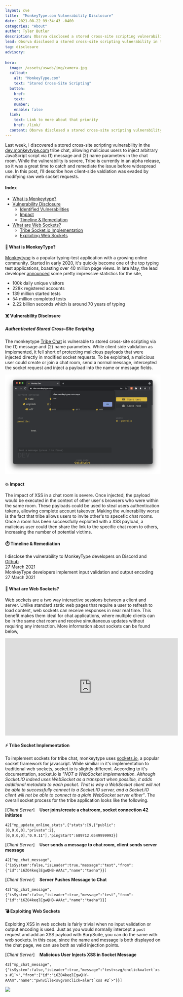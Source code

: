 ```yaml
---
layout: cve
title:  "MonkeyType.com Vulnerability Disclosure"
date: 2021-08-22 09:34:43 -0400
categories: "About"
author: Tyler Butler
description: Obsrva disclosed a stored cross-site scripting vulnerability in the tribe chat option of dev.monkeytype.com, allowing malicious users to inject arbitrary JavaScript script via (1) message and (2) name parameters in the chat room.
lead: Obsrva disclosed a stored cross-site scripting vulnerability in the tribe chat option of dev.monkeytype.com, allowing malicious users to inject arbitrary JavaScript script via (1) message and (2) name parameters in the chat room.
tag: disclosure 
advisory: 

hero:
  image: /assets/uswds/img/camera.jpg
  callout:
    alt: "MonkeyType.com"
    text: "Stored Cross-Site Scripting"
  button:
    href:
    text:
    number:
    enable: false
  link:
    text: Link to more about that priority
    href: /link/
  content: Obsrva disclosed a stored cross-site scripting vulnerability in the tribe chat option of dev.monkeytype.com, allowing malicious users to inject arbitrary JavaScript script via (1) message and (2) name parameters in the chat room.
---  
```



Last week, I discovered a stored cross-site scripting vulnerability in the <a class="highlighted" href="https://dev.monkeytype.com/tribe">dev.monkeytype.com</a> tribe chat, allowing malicious users to inject arbitrary JavaScript script via (1) message and (2) name parameters in the chat room. While the vulnerability is severe, Tribe is currently in an alpha release, so it was a great time to catch and remediate the issue before widespread use. In this post, I'll describe how client-side valdiation was evaded by modifying raw web socket requests. 

####  **Index**  
+  [What is Monkeytype?]({{page.url}}#-what-is-monkeytype)
+  [Vulnerability Disclosure]({{page.url}}#️-vulnerability-disclosure)
   +  [Identified Vulnerabilities]({{page.url}}#authenticated-stored-cross-site-scripting)
   +  [Impact]({{page.url}}#-impact)
   +  [Timeline & Remediation]({{page.url}}#️-timeline--remediation)
+  [What are Web Sockets?]({{page.url}}#-what-are-web-sockets)
   +  [Tribe Socket.io Implementation]({{page.url}}#-tribe-socket-implementation)
   +  [Exploiting Web Sockets]({{page.url}}#-exploiting-web-sockets)


####  **🙊 What is MonkeyType?**

<a class="highlighted" href="https://monkeytype.com">Monkeytype</a> is a popular typing-test application with a growing online community. Started in early 2020, it's quickly become one of the top typing test applications, boasting over 40 million page views. In late May, the lead developer <a class="highlighted" href="https://discord.com/channels/713194177403420752/715361191995768914/843185608683290635">announced</a> some pretty impressive statistics for the site,
+  100k daily unique visitors
+  228k registered accounts
+  139 million started tests
+  54 million completed tests
+  2.22 billion seconds which is around 70 years of typing

####  **☠️ Vulnerability Disclosure**

#####  **Authenticated Stored Cross-Site Scripting**  

The monkeytype <a class="highlighted" href="https://dev.monkeytype.com/tribe">Tribe Chat</a> is vulnerable to stored cross-site scripting via the (1) message and (2) name parameters. While client side validation as implemented, it fell short of protecting malicious payloads that were injected directly in modified socket requests. To be exploited, a malicious user could create or join a chat room, send a normal message, intercepted the socket request and inject a payload into the name or message fields. 


<div class="row mt-3">
    <div class="center">
        <img class="img-fluid rounded z-depth-1" src="/assets/img/posts/2021-05-27-Monkeytype-XSS-Disclosure/tribe_stored_xss.png">
    </div>
</div>  

#### **💥 Impact**

The impact of XSS in a chat room is severe. Once injected, the payload would be executed in the context of other user's browsers who were within the same room. These payloads could be used to steal users authentication tokens, allowing complete account takeover. Making the vulnerability worse is the fact that tribe allows users to invite other's to specefic chat rooms. Once a room has been successfully exploited with a XSS payload, a malicious user could then share the link to the specific chat room to others, increasing the number of potential victims.  


#### **⏱️ Timeline & Remediation**


  <div class="timeline mt-1 mb-1">
      <div class="tl-item active">
          <div class="tl-dot b-warning"></div>
          <div class="tl-content">
              <div class="">I disclose the vulnerability to MonkeyType developers on Discord and <a class="highlighted" href="https://github.com/Miodec/monkeytype/issues/1476">Github</a></div>
              <div class="tl-date text-muted mt-1">27 March 2021</div>
          </div>
      </div>
      <div class="tl-item">
          <div class="tl-dot b-danger"></div>
          <div class="tl-content">
              <div class="">MonkeyType developers implement input validation and output encoding</div>
              <div class="tl-date text-muted mt-1">27 March 2021</div>
          </div>
      </div>
    </div>

####  **🔌 What are Web Sockets?**  

<a class="highlighted" href="https://developer.mozilla.org/en-US/docs/Web/API/WebSockets_API">Web sockets</a> are a two way interactive sessions between a client and server. Unlike standard static web pages that require a user to refresh to load content, web sockets can receive responses in near real time. This benefit makes them ideal for chat applications, where multiple clients can be in the same chat room and receive simultaneous updates without requiring any interaction. More information about sockets can be found below, 

<iframe width="560" height="315" src="https://www.youtube.com/embed/1BfCnjr_Vjg" title="YouTube video player" frameborder="0" allow="accelerometer; autoplay; clipboard-write; encrypted-media; gyroscope; picture-in-picture" allowfullscreen></iframe>
<br/>


#### **⚡ Tribe Socket Implementation**  

To implement sockets for tribe chat, monkeytype uses <a class="highlighted" href="https://socket.io/">sockets.io</a>, a popular socket framework for javascript. While similiar in it's implementation to traditional web sockets, socket.io is slightly different. According to it's documentation, socket.io is *"NOT a WebSocket implementation. Although Socket.IO indeed uses WebSocket as a transport when possible, it adds additional metadata to each packet. That is why a WebSocket client will not be able to successfully connect to a Socket.IO server, and a Socket.IO client will not be able to connect to a plain WebSocket server either"*. The overall socket process for the tribe application looks like the following.  


[*Client <i class="fas fa-angle-double-left"></i> Server*] &nbsp;&nbsp; **User joins/create a chatroom, socket connection 42 initiates**

`42["mp_update_online_stats",{"stats":[9,{"public":[0,0,0,0],"private":2},[0,0,0,0],"0.9.11"],"pingStart":689712.6549999993}]`

[*Client <i class="fas fa-angle-double-right"></i> Server*] &nbsp;&nbsp; **User sends a message to chat room, client sends server message**

`42["mp_chat_message",{"isSystem":false,"isLeader":true,"message":"test","from":{"id":"i6ZO4keqlEgwQHB-AAAc","name":"taeha"}}]`  

[*Client <i class="fas fa-angle-double-left"></i> Server*] &nbsp;&nbsp; **Server Pushes Message to Chat**  

`42["mp_chat_message",{"isSystem":false,"isLeader":true,"message":"test","from":{"id":"i6ZO4keqlEgwQHB-AAAc","name":"taeha"}}]`


#### **💣 Exploiting Web Sockets**    

Exploiting XSS in web sockets is fairly trivial when no input validation or output encoding is used. Just as you would normally intercept a `post` request and add an XSS payload with BurpSuite, you can do the same with web sockets. In this case, since the name and message is both displayed on the chat page, we can use both as valid injection points.


[*Client <i class="fas fa-angle-double-right"></i> Server*] &nbsp;&nbsp; **Malicious User Injects XSS in Socket Message**  

```42["mp_chat_message",{"isSystem":false,"isLeader":true,"message":"test<svg/onclick=alert`xss #1`>","from":{"id":"i6ZO4keqlEgwQHY-AAAm","name":"pwnville<svg/onclick=alert`xss #2`>"}}]```



<div class="row mt-3">
    <div class="center">
        <img class="img-fluid rounded z-depth-1" src="/assets/img/posts/2021-05-27-Monkeytype-XSS-Disclosure/burp.png">
    </div>
</div>  

